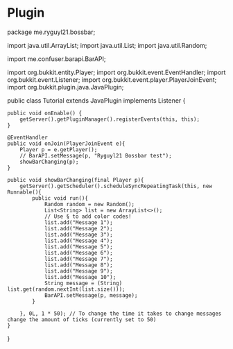 Plugin
======
package me.ryguyl21.bossbar;

import java.util.ArrayList;
import java.util.List;
import java.util.Random;

import me.confuser.barapi.BarAPI;

import org.bukkit.entity.Player;
import org.bukkit.event.EventHandler;
import org.bukkit.event.Listener;
import org.bukkit.event.player.PlayerJoinEvent;
import org.bukkit.plugin.java.JavaPlugin;

public class Tutorial extends JavaPlugin implements Listener  {
	
	public void onEnable() {
        getServer().getPluginManager().registerEvents(this, this);
    }
   
    @EventHandler
    public void onJoin(PlayerJoinEvent e){
        Player p = e.getPlayer();
        // BarAPI.setMessage(p, "Ryguyl21 Bossbar test");
        showBarChanging(p);
    }
   
    public void showBarChanging(final Player p){
        getServer().getScheduler().scheduleSyncRepeatingTask(this, new Runnable(){
            public void run(){
                Random random = new Random();
                List<String> list = new ArrayList<>();
                // Use § to add color codes!
                list.add("Message 1");
                list.add("Message 2");
                list.add("Message 3");
                list.add("Message 4");
                list.add("Message 5");
                list.add("Message 6");
                list.add("Message 7");
                list.add("Message 8");
                list.add("Message 9");
                list.add("Message 10");
                String message = (String) list.get(random.nextInt(list.size()));
                BarAPI.setMessage(p, message);
            }
           
        }, 0L, 1 * 50); // To change the time it takes to change messages change the amount of ticks (currently set to 50)
    }
 
}
